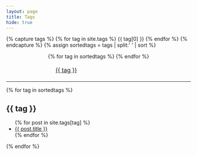```yaml
---
layout: page
title: Tags
hide: true
---
```

<style>
table{
    border-collapse: collapse;
    border-spacing: 0;
    border:2px solid #FFFFFF;
}

th{
    border:2px solid #FFFFFF;
}

td{
    border:1px solid #FFFFFF;
}
</style>

{% capture tags %}
  {% for tag in site.tags %}
    {{ tag[0] }}
  {% endfor %}
{% endcapture %}
{% assign sortedtags = tags | split:' ' | sort %}

<center>
<table style="width:50%;border:none;">
<tr>
{% for tag in sortedtags %}
  <td><a href="#{{ tag }}">{{ tag }}</a> </td>
{% endfor %}
</tr>
</table>
</center>
<hr>

{% for tag in sortedtags %}
  <h2 id="{{ tag }}">{{ tag }}</h2>
  <ul>
  {% for post in site.tags[tag] %}
   <li><a href="{{ post.url }}">{{ post.title }}</a></li>
  {% endfor %}
  </ul>
{% endfor %}
